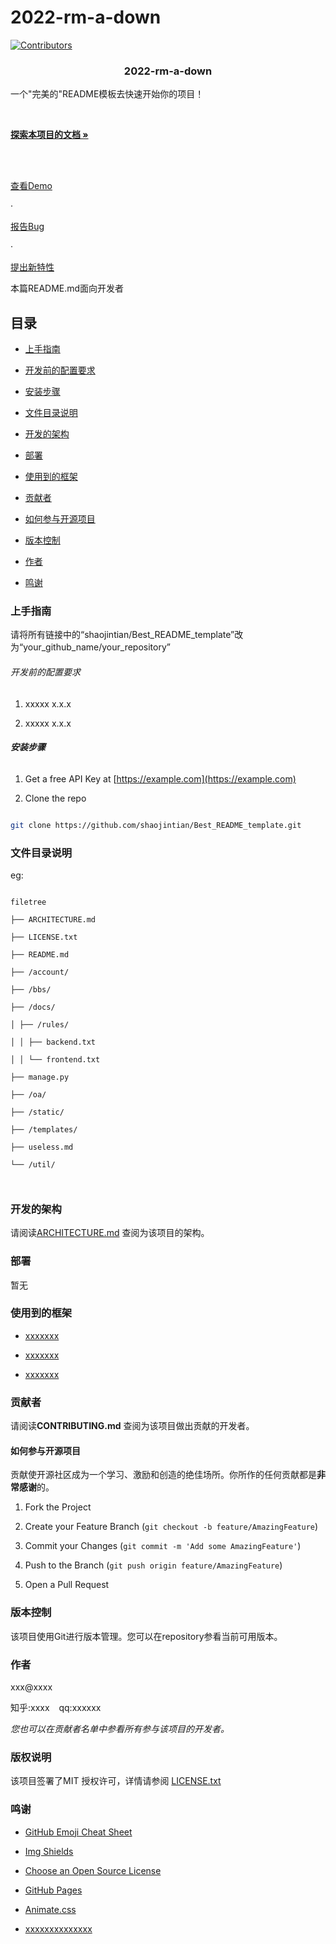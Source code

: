 # 2022-rm-a-down

<!-- PROJECT SHIELDS -->

[![Contributors][contributors-shield]][contributors-url]


<h3  align="center">2022-rm-a-down</h3>

<p  align="center">

一个"完美的"README模板去快速开始你的项目！

<br  />

<a  href="https://github.com/shaojintian/Best_README_template"><strong>探索本项目的文档 »</strong></a>

<br  />

<br  />

<a  href="https://github.com/shaojintian/Best_README_template">查看Demo</a>

·

<a  href="https://github.com/shaojintian/Best_README_template/issues">报告Bug</a>

·

<a  href="https://github.com/shaojintian/Best_README_template/issues">提出新特性</a>

</p>

  

</p>

  
  

本篇README.md面向开发者

## 目录

  

- [上手指南](#上手指南)

- [开发前的配置要求](#开发前的配置要求)

- [安装步骤](#安装步骤)

- [文件目录说明](#文件目录说明)

- [开发的架构](#开发的架构)

- [部署](#部署)

- [使用到的框架](#使用到的框架)

- [贡献者](#贡献者)

- [如何参与开源项目](#如何参与开源项目)

- [版本控制](#版本控制)

- [作者](#作者)

- [鸣谢](#鸣谢)

  

### 上手指南

  

请将所有链接中的“shaojintian/Best_README_template”改为“your_github_name/your_repository”

  
  
  

###### 开发前的配置要求

  

1. xxxxx x.x.x

2. xxxxx x.x.x

  

###### **安装步骤**

  

1. Get a free API Key at [https://example.com](https://example.com)

2. Clone the repo

  

```sh

git clone https://github.com/shaojintian/Best_README_template.git

```

  

### 文件目录说明

eg:

  

```

filetree

├── ARCHITECTURE.md

├── LICENSE.txt

├── README.md

├── /account/

├── /bbs/

├── /docs/

│ ├── /rules/

│ │ ├── backend.txt

│ │ └── frontend.txt

├── manage.py

├── /oa/

├── /static/

├── /templates/

├── useless.md

└── /util/

  

```

  
  
  
  
  

### 开发的架构

  

请阅读[ARCHITECTURE.md](https://github.com/shaojintian/Best_README_template/blob/master/ARCHITECTURE.md) 查阅为该项目的架构。

  

### 部署

  

暂无

  

### 使用到的框架

  

- [xxxxxxx](https://getbootstrap.com)

- [xxxxxxx](https://jquery.com)

- [xxxxxxx](https://laravel.com)

  

### 贡献者

  

请阅读**CONTRIBUTING.md** 查阅为该项目做出贡献的开发者。

  

#### 如何参与开源项目

  

贡献使开源社区成为一个学习、激励和创造的绝佳场所。你所作的任何贡献都是**非常感谢**的。

  
  

1. Fork the Project

2. Create your Feature Branch (`git checkout -b feature/AmazingFeature`)

3. Commit your Changes (`git commit -m 'Add some AmazingFeature'`)

4. Push to the Branch (`git push origin feature/AmazingFeature`)

5. Open a Pull Request

  
  
  

### 版本控制

  

该项目使用Git进行版本管理。您可以在repository参看当前可用版本。

  

### 作者

  

xxx@xxxx

  

知乎:xxxx &ensp; qq:xxxxxx

  

*您也可以在贡献者名单中参看所有参与该项目的开发者。*

  

### 版权说明

  

该项目签署了MIT 授权许可，详情请参阅 [LICENSE.txt](https://github.com/shaojintian/Best_README_template/blob/master/LICENSE.txt)

  

### 鸣谢

  
  

- [GitHub Emoji Cheat Sheet](https://www.webpagefx.com/tools/emoji-cheat-sheet)

- [Img Shields](https://shields.io)

- [Choose an Open Source License](https://choosealicense.com)

- [GitHub Pages](https://pages.github.com)

- [Animate.css](https://daneden.github.io/animate.css)

- [xxxxxxxxxxxxxx](https://connoratherton.com/loaders)

  

<!-- links -->

[your-project-path]:byx20119/2022-rm-a-down

[contributors-shield]: https://img.shields.io/github/contributors/shaojintian/Best_README_template.svg?style=flat-square

[contributors-url]: https://github.com/byx20119/2022-rm-a-down/graphs/contributors

<!--stackedit_data:
eyJoaXN0b3J5IjpbLTEwODEyNzI4ODAsMTE5MzYyMTUxOSwtOT
YzMTg2NDc3LC0xMjU0NjUzODU4XX0=
-->